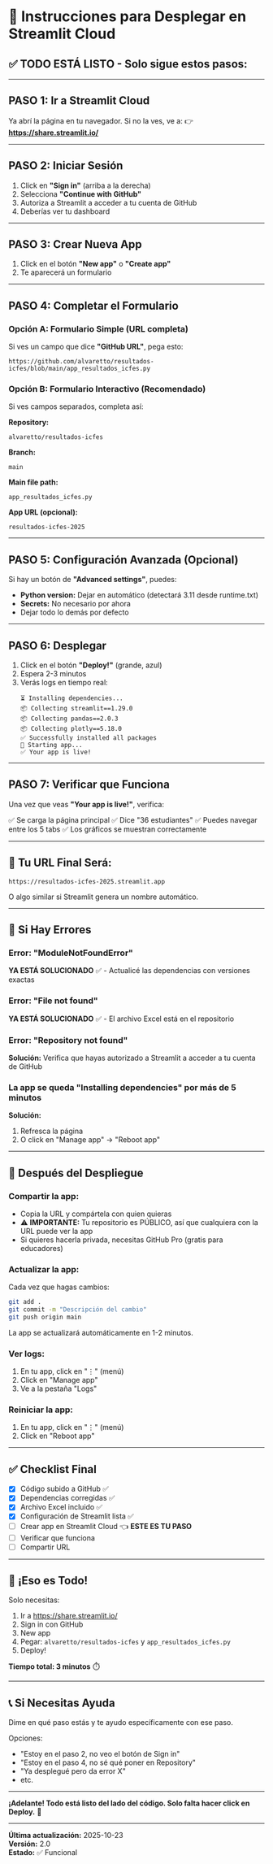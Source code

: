 # 🚀 Instrucciones para Desplegar en Streamlit Cloud

## ✅ TODO ESTÁ LISTO - Solo sigue estos pasos:

---

## PASO 1: Ir a Streamlit Cloud

Ya abrí la página en tu navegador. Si no la ves, ve a:
👉 **https://share.streamlit.io/**

---

## PASO 2: Iniciar Sesión

1. Click en **"Sign in"** (arriba a la derecha)
2. Selecciona **"Continue with GitHub"**
3. Autoriza a Streamlit a acceder a tu cuenta de GitHub
4. Deberías ver tu dashboard

---

## PASO 3: Crear Nueva App

1. Click en el botón **"New app"** o **"Create app"**
2. Te aparecerá un formulario

---

## PASO 4: Completar el Formulario

### Opción A: Formulario Simple (URL completa)

Si ves un campo que dice **"GitHub URL"**, pega esto:

```
https://github.com/alvaretto/resultados-icfes/blob/main/app_resultados_icfes.py
```

### Opción B: Formulario Interactivo (Recomendado)

Si ves campos separados, completa así:

**Repository:**
```
alvaretto/resultados-icfes
```

**Branch:**
```
main
```

**Main file path:**
```
app_resultados_icfes.py
```

**App URL (opcional):**
```
resultados-icfes-2025
```

---

## PASO 5: Configuración Avanzada (Opcional)

Si hay un botón de **"Advanced settings"**, puedes:

- **Python version:** Dejar en automático (detectará 3.11 desde runtime.txt)
- **Secrets:** No necesario por ahora
- Dejar todo lo demás por defecto

---

## PASO 6: Desplegar

1. Click en el botón **"Deploy!"** (grande, azul)
2. Espera 2-3 minutos
3. Verás logs en tiempo real:
   ```
   ⏳ Installing dependencies...
   📦 Collecting streamlit==1.29.0
   📦 Collecting pandas==2.0.3
   📦 Collecting plotly==5.18.0
   ✅ Successfully installed all packages
   🚀 Starting app...
   ✅ Your app is live!
   ```

---

## PASO 7: Verificar que Funciona

Una vez que veas **"Your app is live!"**, verifica:

✅ Se carga la página principal
✅ Dice "36 estudiantes"
✅ Puedes navegar entre los 5 tabs
✅ Los gráficos se muestran correctamente

---

## 🎯 Tu URL Final Será:

```
https://resultados-icfes-2025.streamlit.app
```

O algo similar si Streamlit genera un nombre automático.

---

## 🐛 Si Hay Errores

### Error: "ModuleNotFoundError"
**YA ESTÁ SOLUCIONADO** ✅ - Actualicé las dependencias con versiones exactas

### Error: "File not found"
**YA ESTÁ SOLUCIONADO** ✅ - El archivo Excel está en el repositorio

### Error: "Repository not found"
**Solución:** Verifica que hayas autorizado a Streamlit a acceder a tu cuenta de GitHub

### La app se queda "Installing dependencies" por más de 5 minutos
**Solución:**
1. Refresca la página
2. O click en "Manage app" → "Reboot app"

---

## 📱 Después del Despliegue

### Compartir la app:
- Copia la URL y compártela con quien quieras
- ⚠️ **IMPORTANTE:** Tu repositorio es PÚBLICO, así que cualquiera con la URL puede ver la app
- Si quieres hacerla privada, necesitas GitHub Pro (gratis para educadores)

### Actualizar la app:
Cada vez que hagas cambios:
```bash
git add .
git commit -m "Descripción del cambio"
git push origin main
```
La app se actualizará automáticamente en 1-2 minutos.

### Ver logs:
1. En tu app, click en "⋮" (menú)
2. Click en "Manage app"
3. Ve a la pestaña "Logs"

### Reiniciar la app:
1. En tu app, click en "⋮" (menú)
2. Click en "Reboot app"

---

## ✅ Checklist Final

- [x] Código subido a GitHub ✅
- [x] Dependencias corregidas ✅
- [x] Archivo Excel incluido ✅
- [x] Configuración de Streamlit lista ✅
- [ ] Crear app en Streamlit Cloud 👈 **ESTE ES TU PASO**
- [ ] Verificar que funciona
- [ ] Compartir URL

---

## 🎉 ¡Eso es Todo!

Solo necesitas:
1. Ir a https://share.streamlit.io/
2. Sign in con GitHub
3. New app
4. Pegar: `alvaretto/resultados-icfes` y `app_resultados_icfes.py`
5. Deploy!

**Tiempo total: 3 minutos** ⏱️

---

## 📞 Si Necesitas Ayuda

Dime en qué paso estás y te ayudo específicamente con ese paso.

Opciones:
- "Estoy en el paso 2, no veo el botón de Sign in"
- "Estoy en el paso 4, no sé qué poner en Repository"
- "Ya desplegué pero da error X"
- etc.

---

**¡Adelante! Todo está listo del lado del código. Solo falta hacer click en Deploy.** 🚀


---

**Última actualización:** 2025-10-23  
**Versión:** 2.0  
**Estado:** ✅ Funcional
